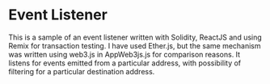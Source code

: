 # Event Listener

This is a sample of an event listener written with Solidity, ReactJS and using Remix for transaction testing. I have used Ether.js, but the same mechanism was written using web3.js in AppWeb3js.js for comparison reasons. It listens for events emitted from a particular address, with possibility of filtering for a particular destination address.
